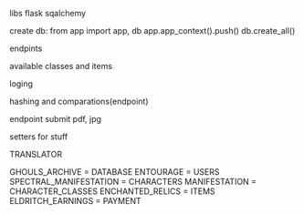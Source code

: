 

libs
flask
sqalchemy



create db:
from app import app, db
app.app_context().push()
db.create_all()

endpints

available classes and items

loging 

hashing and comparations(endpoint)

endpoint submit pdf, jpg

setters for stuff

TRANSLATOR

GHOULS_ARCHIVE = DATABASE
ENTOURAGE = USERS
SPECTRAL_MANIFESTATION = CHARACTERS
MANIFESTATION = CHARACTER_CLASSES
ENCHANTED_RELICS = ITEMS
ELDRITCH_EARNINGS = PAYMENT